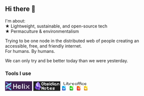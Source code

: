 ## Hi there 👋

I'm about:  
★ Lightweight, sustainable, and open-source tech  
★ Permaculture & environmentalism

Trying to be one node in the distributed web of people creating an accessible, free, and friendly internet.  
For humans.  By humans.

We can only try and be better today than we were yesterday.

### Tools I use

[<img src="banners/Helix.gif">](https://github.com/helix-editor/helix/) [<img src="banners/Obsidian.png">](https://obsidian.md/) [<img src="banners/Libreoffice.gif">](https://libreoffice.org)

<!-- TODO: Dumb little obsidian, helix, and other blinkies!!!
LibreOffice?

[![name](link to image on GH)](link to your URL)
or newer:
[<img src="path/to/image.png">](https://link-to-your-URL/)

	Lightweight, sustainable, and open-source tech
	Permaculture & environmentalism

	We can only try and be better today than we were yesterday.

	Trying to be one cog in the distributed web of people creating an accessable, free, and friendly  internet.  For humans.  By humans.
	
**probablySophie/probablySophie** is a ✨ _special_ ✨ repository because its `README.md` (this file) appears on your GitHub profile.

Here are some ideas to get you started:

- 🔭 I’m currently working on ...
- 🌱 I’m currently learning ...
- 👯 I’m looking to collaborate on ...
- 🤔 I’m looking for help with ...
- 💬 Ask me about ...
- 📫 How to reach me: ...
- 😄 Pronouns: ...
- ⚡ Fun fact: ...
-->

